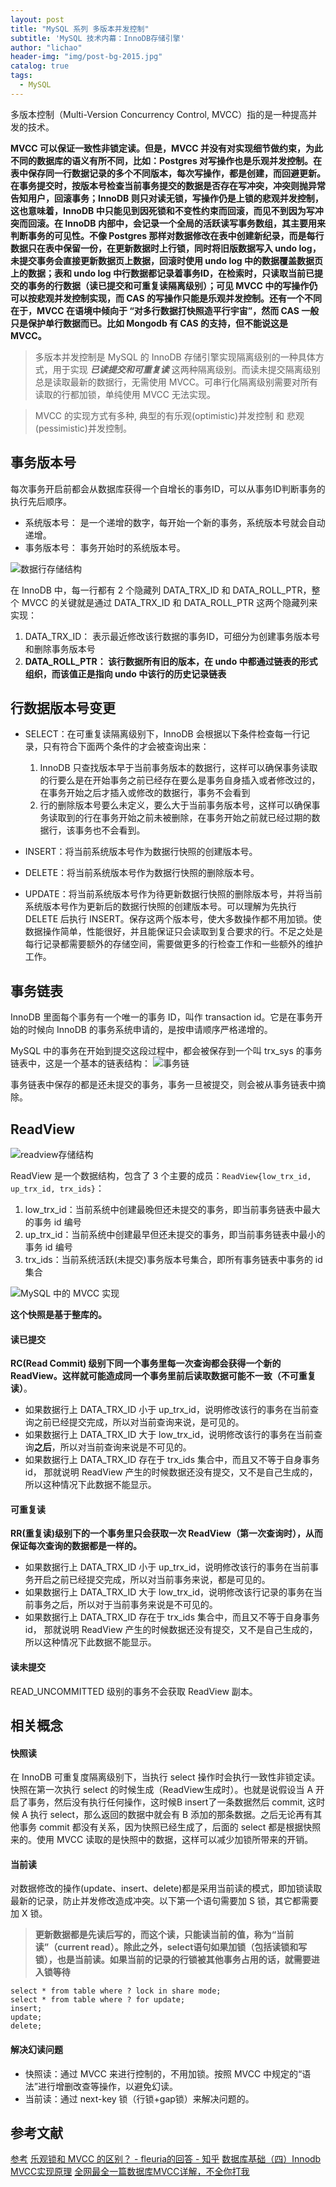```yaml
---
layout: post
title: "MySQL 系列 多版本并发控制"
subtitle: 'MySQL 技术内幕：InnoDB存储引擎'
author: "lichao"
header-img: "img/post-bg-2015.jpg"
catalog: true
tags:
  - MySQL
---
```



多版本控制（Multi-Version Concurrency Control, MVCC）指的是一种提高并发的技术。

**MVCC 可以保证一致性非锁定读。但是，MVCC 并没有对实现细节做约束，为此不同的数据库的语义有所不同，比如：Postgres 对写操作也是乐观并发控制。在表中保存同一行数据记录的多个不同版本，每次写操作，都是创建，而回避更新。在事务提交时，按版本号检查当前事务提交的数据是否存在写冲突，冲突则抛异常告知用户，回滚事务；InnoDB 则只对读无锁，写操作仍是上锁的悲观并发控制，这也意味着，InnoDB 中只能见到因死锁和不变性约束而回滚，而见不到因为写冲突而回滚。在 InnoDB 内部中，会记录一个全局的活跃读写事务数组，其主要用来判断事务的可见性。不像 Postgres 那样对数据修改在表中创建新纪录，而是每行数据只在表中保留一份，在更新数据时上行锁，同时将旧版数据写入 undo log，未提交事务会直接更新数据页上数据，回滚时使用 undo log 中的数据覆盖数据页上的数据；表和 undo log 中行数据都记录着事务ID，在检索时，只读取当前已提交的事务的行数据（读已提交和可重复读隔离级别）；可见 MVCC 中的写操作仍可以按悲观并发控制实现，而 CAS 的写操作只能是乐观并发控制。还有一个不同在于，MVCC 在语境中倾向于 “对多行数据打快照造平行宇宙”，然而 CAS 一般只是保护单行数据而已。比如 Mongodb 有 CAS 的支持，但不能说这是 MVCC。**

> 多版本并发控制是 MySQL 的 InnoDB 存储引擎实现隔离级别的一种具体方式，用于实现 ***已读提交和可重复读*** 这两种隔离级别。而读未提交隔离级别总是读取最新的数据行，无需使用 MVCC。可串行化隔离级别需要对所有读取的行都加锁，单纯使用 MVCC 无法实现。

> MVCC 的实现方式有多种, 典型的有乐观(optimistic)并发控制 和 悲观(pessimistic)并发控制。

## 事务版本号
每次事务开启前都会从数据库获得一个自增长的事务ID，可以从事务ID判断事务的执行先后顺序。 
* 系统版本号： 是一个递增的数字，每开始一个新的事务，系统版本号就会自动递增。
* 事务版本号： 事务开始时的系统版本号。

![数据行存储结构](/img/mysql/数据行存储结构.png)

在 InnoDB 中，每一行都有 2 个隐藏列 DATA_TRX_ID 和 DATA_ROLL_PTR，整个 MVCC 的关键就是通过 DATA_TRX_ID 和 DATA_ROLL_PTR 这两个隐藏列来实现：
1. DATA_TRX_ID： 表示最近修改该行数据的事务ID，可细分为创建事务版本号和删除事务版本号
2. **DATA_ROLL_PTR： 该行数据所有旧的版本，在 undo 中都通过链表的形式组织，而该值正是指向 undo 中该行的历史记录链表**


##  行数据版本号变更
* SELECT：在可重复读隔离级别下，InnoDB 会根据以下条件检查每一行记录，只有符合下面两个条件的才会被查询出来：
    1. InnoDB 只查找版本早于当前事务版本的数据行，这样可以确保事务读取的行要么是在开始事务之前已经存在要么是事务自身插入或者修改过的，在事务开始之后才插入或修改的数据行，事务不会看到
    2. 行的删除版本号要么未定义，要么大于当前事务版本号，这样可以确保事务读取到的行在事务开始之前未被删除，在事务开始之前就已经过期的数据行，该事务也不会看到。

* INSERT：将当前系统版本号作为数据行快照的创建版本号。

* DELETE：将当前系统版本号作为数据行快照的删除版本号。

* UPDATE：将当前系统版本号作为待更新数据行快照的删除版本号，并将当前系统版本号作为更新后的数据行快照的创建版本号。可以理解为先执行 DELETE 后执行 INSERT。保存这两个版本号，使大多数操作都不用加锁。使数据操作简单，性能很好，并且能保证只会读取到复合要求的行。不足之处是每行记录都需要额外的存储空间，需要做更多的行检查工作和一些额外的维护工作。

## 事务链表
InnoDB 里面每个事务有一个唯一的事务 ID，叫作 transaction id。它是在事务开始的时候向 InnoDB 的事务系统申请的，是按申请顺序严格递增的。

MySQL 中的事务在开始到提交这段过程中，都会被保存到一个叫 trx_sys 的事务链表中，这是一个基本的链表结构：
![事务链](/img/mysql/事务链.png)

事务链表中保存的都是还未提交的事务，事务一旦被提交，则会被从事务链表中摘除。

## ReadView
![readview存储结构](/img/mysql/readview存储结构.png)

ReadView 是一个数据结构，包含了 3 个主要的成员：```ReadView{low_trx_id, up_trx_id, trx_ids}```：
1. low_trx_id：当前系统中创建最晚但还未提交的事务，即当前事务链表中最大的事务 id 编号
2. up_trx_id：当前系统中创建最早但还未提交的事务，即当前事务链表中最小的事务 id 编号
3. trx_ids：当前系统活跃(未提交)事务版本号集合，即所有事务链表中事务的 id 集合

![MySQL 中的 MVCC 实现](/img/mysql/readview示意图.png)

**这个快照是基于整库的。**
#### 读已提交

**RC(Read Commit) 级别下同一个事务里每一次查询都会获得一个新的 ReadView。这样就可能造成同一个事务里前后读取数据可能不一致（不可重复读）**。
* 如果数据行上 DATA_TRX_ID 小于 up_trx_id，说明修改该行的事务在当前查询之前已经提交完成，所以对当前查询来说，是可见的。
* 如果数据行上 DATA_TRX_ID 大于 low_trx_id，说明修改该行的事务在当前查询**之后**，所以对当前查询来说是不可见的。
* 如果数据行上 DATA_TRX_ID 存在于 trx_ids 集合中，而且又不等于自身事务 id， 那就说明 ReadView 产生的时候数据还没有提交，又不是自己生成的，所以这种情况下此数据不能显示。

#### 可重复读
**RR(重复读)级别下的一个事务里只会获取一次 ReadView（第一次查询时），从而保证每次查询的数据都是一样的。**
* 如果数据行上 DATA_TRX_ID 小于 up_trx_id，说明修改该行的事务在当前事务开启之前已经提交完成，所以对当前事务来说，都是可见的。
* 如果数据行上 DATA_TRX_ID 大于 low_trx_id，说明修改该行记录的事务在当前事务之后，所以对于当前事务来说是不可见的。
* 如果数据行上 DATA_TRX_ID 存在于 trx_ids 集合中，而且又不等于自身事务 id， 那就说明 ReadView 产生的时候数据还没有提交，又不是自己生成的，所以这种情况下此数据不能显示。
#### 读未提交
READ_UNCOMMITTED 级别的事务不会获取 ReadView 副本。
## 相关概念
#### 快照读
在 InnoDB 可重复度隔离级别下，当执行 select 操作时会执行一致性非锁定读。快照在第一次执行 select 的时候生成（ReadView生成时）。也就是说假设当 A 开启了事务，然后没有执行任何操作，这时候B insert了一条数据然后 commit, 这时候 A 执行 select，那么返回的数据中就会有 B 添加的那条数据。之后无论再有其他事务 commit 都没有关系，因为快照已经生成了，后面的 select 都是根据快照来的。使用 MVCC 读取的是快照中的数据，这样可以减少加锁所带来的开销。
#### 当前读
对数据修改的操作(update、insert、delete)都是采用当前读的模式，即加锁读取最新的记录，防止并发修改造成冲突。以下第一个语句需要加 S 锁，其它都需要加 X 锁。

> **更新数据都是先读后写的，而这个读，只能读当前的值，称为“当前读”（current read）。除此之外，select语句如果加锁（包括读锁和写锁），也是当前读。如果当前的记录的行锁被其他事务占用的话，就需要进入锁等待**
```
select * from table where ? lock in share mode; 
select * from table where ? for update; 
insert; 
update; 
delete;
```
#### 解决幻读问题
* 快照读：通过 MVCC 来进行控制的，不用加锁。按照 MVCC 中规定的“语法”进行增删改查等操作，以避免幻读。
* 当前读：通过 next-key 锁（行锁+gap锁）来解决问题的。
## 参考文献
[参考](https://segmentfault.com/a/1190000012650596)
[乐观锁和 MVCC 的区别？ - fleuria的回答 - 知乎](https://www.zhihu.com/question/27876575/answer/62496641)
[数据库基础（四）Innodb MVCC实现原理](https://zhuanlan.zhihu.com/p/52977862)
[全网最全一篇数据库MVCC详解，不全你打我](https://juejin.cn/post/6871046354018238472#heading-2)
